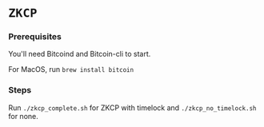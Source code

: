 # `ZKCP`

### Prerequisites

You'll need Bitcoind and Bitcoin-cli to start.

For MacOS, run `brew install bitcoin`

### Steps

Run `./zkcp_complete.sh` for ZKCP with timelock and `./zkcp_no_timelock.sh` for none.